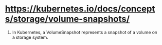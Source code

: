 # https://kubernetes.io/docs/concepts/storage/volume-snapshots/

1. In Kubernetes, a VolumeSnapshot represents a snapshot of a volume on a storage system.

